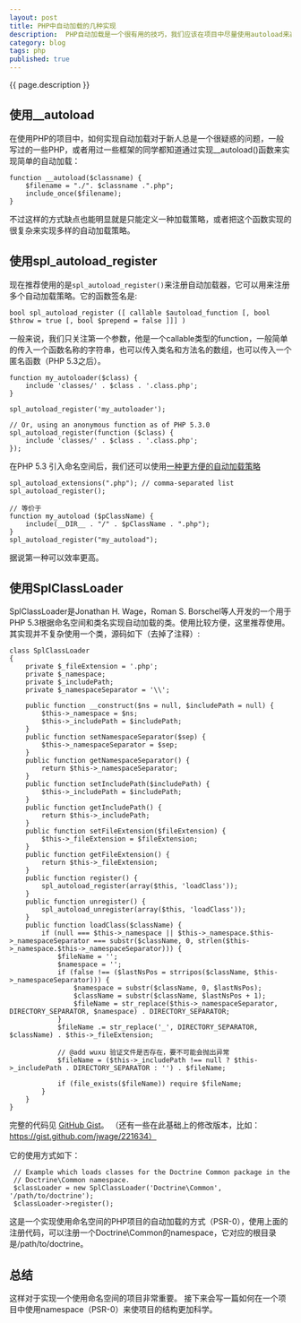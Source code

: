 ```yaml
---
layout: post
title: PHP中自动加载的几种实现
description:  PHP自动加载是一个很有用的技巧，我们应该在项目中尽量使用autoload来减少维护类加载的工作。
category: blog
tags: php
published: true
---
```

{{ page.description }} 
## 使用__autoload ##
在使用PHP的项目中，如何实现自动加载对于新人总是一个很疑惑的问题，一般写过的一些PHP，或者用过一些框架的同学都知道通过实现__autoload()函数来实现简单的自动加载：

```
function __autoload($classname) {
    $filename = "./". $classname .".php";
    include_once($filename);
}
```
不过这样的方式缺点也能明显就是只能定义一种加载策略，或者把这个函数实现的很复杂来实现多样的自动加载策略。

## 使用spl_autoload_register ##
现在推荐使用的是```spl_autoload_register()```来注册自动加载器，它可以用来注册多个自动加载策略。它的函数签名是:

```
bool spl_autoload_register ([ callable $autoload_function [, bool $throw = true [, bool $prepend = false ]]] )
```
一般来说，我们只关注第一个参数，他是一个callable类型的function，一般简单的传入一个函数名称的字符串，也可以传入类名和方法名的数组，也可以传入一个匿名函数（PHP 5.3之后）。

```
function my_autoloader($class) {
    include 'classes/' . $class . '.class.php';
}

spl_autoload_register('my_autoloader');

// Or, using an anonymous function as of PHP 5.3.0
spl_autoload_register(function ($class) {
    include 'classes/' . $class . '.class.php';
});
```
在PHP 5.3 引入命名空间后，我们还可以使用[一种更方便的自动加载策略](http://php.net/manual/en/function.spl-autoload-register.php#92514)

```
spl_autoload_extensions(".php"); // comma-separated list
spl_autoload_register();

// 等价于
function my_autoload ($pClassName) {
    include(__DIR__ . "/" . $pClassName . ".php");
}
spl_autoload_register("my_autoload");
```
据说第一种可以效率更高。

## 使用SplClassLoader ##
SplClassLoader是Jonathan H. Wage，Roman S. Borschel等人开发的一个用于PHP 5.3根据命名空间和类名实现自动加载的类。使用比较方便，这里推荐使用。其实现并不复杂使用一个类，源码如下（去掉了注释）:

```
class SplClassLoader
{
    private $_fileExtension = '.php';
    private $_namespace;
    private $_includePath;
    private $_namespaceSeparator = '\\';

    public function __construct($ns = null, $includePath = null) {
        $this->_namespace = $ns;
        $this->_includePath = $includePath;
    }
    public function setNamespaceSeparator($sep) {
        $this->_namespaceSeparator = $sep;
    }
    public function getNamespaceSeparator() {
        return $this->_namespaceSeparator;
    }
    public function setIncludePath($includePath) {
        $this->_includePath = $includePath;
    }
    public function getIncludePath() {
        return $this->_includePath;
    }
    public function setFileExtension($fileExtension) {
        $this->_fileExtension = $fileExtension;
    }
    public function getFileExtension() {
        return $this->_fileExtension;
    }
    public function register() {
        spl_autoload_register(array($this, 'loadClass'));
    }
    public function unregister() {
        spl_autoload_unregister(array($this, 'loadClass'));
    }
    public function loadClass($className) {
        if (null === $this->_namespace || $this->_namespace.$this->_namespaceSeparator === substr($className, 0, strlen($this->_namespace.$this->_namespaceSeparator))) {
            $fileName = '';
            $namespace = '';
            if (false !== ($lastNsPos = strripos($className, $this->_namespaceSeparator))) {
                $namespace = substr($className, 0, $lastNsPos);
                $className = substr($className, $lastNsPos + 1);
                $fileName = str_replace($this->_namespaceSeparator, DIRECTORY_SEPARATOR, $namespace) . DIRECTORY_SEPARATOR;
            }
            $fileName .= str_replace('_', DIRECTORY_SEPARATOR, $className) . $this->_fileExtension;

            // @add wuxu 验证文件是否存在，要不可能会抛出异常
            $fileName = ($this->_includePath !== null ? $this->_includePath . DIRECTORY_SEPARATOR : '') . $fileName;

            if (file_exists($fileName)) require $fileName;
        }
    }
}
```
完整的代码见 [GitHub Gist](https://gist.github.com/jwage/221634 "https://gist.github.com/jwage/221634")。
（还有一些在此基础上的修改版本，比如：https://gist.github.com/jwage/221634）

它的使用方式如下：

```
 // Example which loads classes for the Doctrine Common package in the
 // Doctrine\Common namespace.
 $classLoader = new SplClassLoader('Doctrine\Common', '/path/to/doctrine');
 $classLoader->register();
```
这是一个实现使用命名空间的PHP项目的自动加载的方式（PSR-0），使用上面的注册代码，可以注册一个Doctrine\Common的namespace，它对应的根目录是/path/to/doctrine。

## 总结 ##
这样对于实现一个使用命名空间的项目非常重要。
接下来会写一篇如何在一个项目中使用namespace（PSR-0）来使项目的结构更加科学。